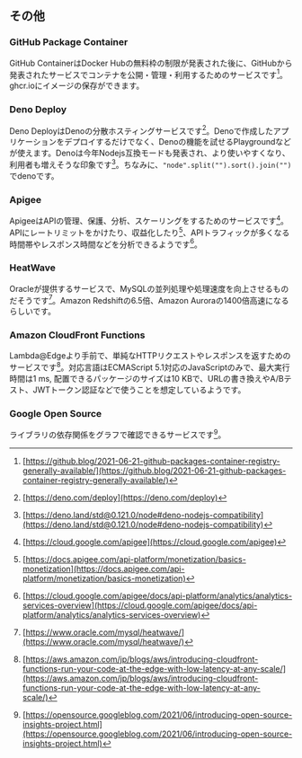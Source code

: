 ## その他
### GitHub Package Container
GitHub ContainerはDocker Hubの無料枠の制限が発表された後に、GitHubから発表されたサービスでコンテナを公開・管理・利用するためのサービスです[^github_container_package]。ghcr.ioにイメージの保存ができます。

### Deno Deploy
Deno DeployはDenoの分散ホスティングサービスです[^deno_deploy]。Denoで作成したアプリケーションをデプロイするだけでなく、Denoの機能を試せるPlaygroundなどが使えます。Denoは今年Nodejs互換モードも発表され、より使いやすくなり、利用者も増えそうな印象です[^denoland_nodejs]。ちなみに、`"node".split("").sort().join("")`でdenoです。

### Apigee
ApigeeはAPIの管理、保護、分析、スケーリングをするためのサービスです[^apigee]。APIにレートリミットをかけたり、収益化したり[^apigee_manetize]、APIトラフィックが多くなる時間帯やレスポンス時間などを分析できるようです[^apigee_analytic]。

### HeatWave
Oracleが提供するサービスで、MySQLの並列処理や処理速度を向上させるものだそうです[^heatwave]。Amazon Redshiftの6.5倍、Amazon Auroraの1400倍高速になるらしいです。

### Amazon CloudFront Functions
Lambda@Edgeより手前で、単純なHTTPリクエストやレスポンスを返すためのサービスです[^cloudfront_function]。対応言語はECMAScript 5.1対応のJavaScriptのみで、最大実行時間は1 ms, 配置できるパッケージのサイズは10 KBで、URLの書き換えやA/Bテスト、JWTトークン認証などで使うことを想定しているようです。

### Google Open Source
ライブラリの依存関係をグラフで確認できるサービスです[^google_open_source]。

[^github_container_package]: [https://github.blog/2021-06-21-github-packages-container-registry-generally-available/](https://github.blog/2021-06-21-github-packages-container-registry-generally-available/)
[^deno_deploy]: [https://deno.com/deploy](https://deno.com/deploy)
[^denoland_nodejs]: [https://deno.land/std@0.121.0/node#deno-nodejs-compatibility](https://deno.land/std@0.121.0/node#deno-nodejs-compatibility)
[^apigee]: [https://cloud.google.com/apigee](https://cloud.google.com/apigee)
[^apigee_manetize]: [https://docs.apigee.com/api-platform/monetization/basics-monetization](https://docs.apigee.com/api-platform/monetization/basics-monetization)
[^apigee_analytic]: [https://cloud.google.com/apigee/docs/api-platform/analytics/analytics-services-overview](https://cloud.google.com/apigee/docs/api-platform/analytics/analytics-services-overview)
[^heatwave]: [https://www.oracle.com/mysql/heatwave/](https://www.oracle.com/mysql/heatwave/)
[^cloudfront_function]: [https://aws.amazon.com/jp/blogs/aws/introducing-cloudfront-functions-run-your-code-at-the-edge-with-low-latency-at-any-scale/](https://aws.amazon.com/jp/blogs/aws/introducing-cloudfront-functions-run-your-code-at-the-edge-with-low-latency-at-any-scale/)
[^google_open_source]: [https://opensource.googleblog.com/2021/06/introducing-open-source-insights-project.html](https://opensource.googleblog.com/2021/06/introducing-open-source-insights-project.html)
